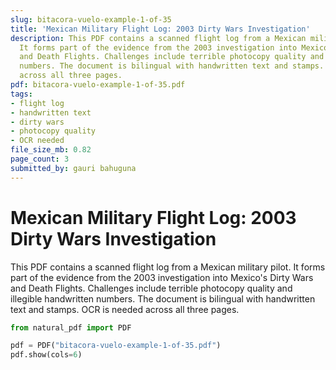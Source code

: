 ```yaml
---
slug: bitacora-vuelo-example-1-of-35
title: 'Mexican Military Flight Log: 2003 Dirty Wars Investigation'
description: This PDF contains a scanned flight log from a Mexican military pilot.
  It forms part of the evidence from the 2003 investigation into Mexico's Dirty Wars
  and Death Flights. Challenges include terrible photocopy quality and illegible handwritten
  numbers. The document is bilingual with handwritten text and stamps. OCR is needed
  across all three pages.
pdf: bitacora-vuelo-example-1-of-35.pdf
tags:
- flight log
- handwritten text
- dirty wars
- photocopy quality
- OCR needed
file_size_mb: 0.82
page_count: 3
submitted_by: gauri bahuguna
---
```

# Mexican Military Flight Log: 2003 Dirty Wars Investigation

This PDF contains a scanned flight log from a Mexican military pilot. It forms part of the evidence from the 2003 investigation into Mexico's Dirty Wars and Death Flights. Challenges include terrible photocopy quality and illegible handwritten numbers. The document is bilingual with handwritten text and stamps. OCR is needed across all three pages.

```python
from natural_pdf import PDF

pdf = PDF("bitacora-vuelo-example-1-of-35.pdf")
pdf.show(cols=6)
```